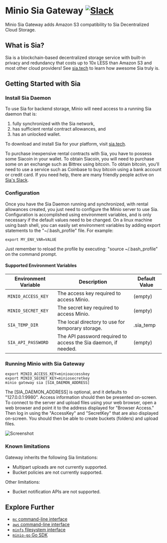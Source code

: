 # Minio Sia Gateway [![Slack](https://slack.minio.io/slack?type=svg)](https://slack.minio.io)
Minio Sia Gateway adds Amazon S3 compatibility to Sia Decentralized Cloud Storage.

## What is Sia?
Sia is a blockchain-based decentralized storage service with built-in privacy and redundancy that costs up to 10x LESS than Amazon S3 and most other cloud providers! See [sia.tech](https://sia.tech) to learn how awesome Sia truly is.

## Getting Started with Sia

### Install Sia Daemon
To use Sia for backend storage, Minio will need access to a running Sia daemon that is:
1. fully synchronized with the Sia network,
2. has sufficient rental contract allowances, and
3. has an unlocked wallet.

To download and install Sia for your platform, visit [sia.tech](http://sia.tech).

To purchase inexpensive rental contracts with Sia, you have to possess some Siacoin in your wallet. To obtain Siacoin, you will need to purchase some on an exchange such as Bittrex using bitcoin. To obtain bitcoin, you'll need to use a service such as Coinbase to buy bitcoin using a bank account or credit card. If you need help, there are many friendly people active on [Sia's Slack](http://slackin.sia.tech).

### Configuration
Once you have the Sia Daemon running and synchronized, with rental allowances created, you just need to configure the Minio server to use Sia. Configuration is accomplished using environment variables, and is only necessary if the default values need to be changed. On a linux machine using bash shell, you can easily set environment variables by adding export statements to the "~/.bash_profile" file. For example:
```
export MY_ENV_VAR=VALUE
```
Just remember to reload the profile by executing: "source ~/.bash_profile" on the command prompt.

#### Supported Environment Variables
Environment Variable | Description | Default Value
--- | --- | ---
`MINIO_ACCESS_KEY` | The access key required to access Minio. | (empty)
`MINIO_SECRET_KEY` | The secret key required to access Minio. | (empty)
`SIA_TEMP_DIR` | The local directory to use for temporary storage. | .sia_temp
`SIA_API_PASSWORD` | The API password required to access the Sia daemon, if needed. | (empty)

### Running Minio with Sia Gateway
```
export MINIO_ACCESS_KEY=minioaccesskey
export MINIO_SECRET_KEY=miniosecretkey
minio gateway sia [SIA_DAEMON_ADDRESS]
```
The [SIA_DAEMON_ADDRESS] is optional, and it defaults to "127.0.0.1:9980".
Access information should then be presented on-screen. To connect to the server and upload files using your web browser, open a web browser and point it to the address displayed for "Browser Access." Then log in using the "AccessKey" and "SecretKey" that are also displayed on-screen. You should then be able to create buckets (folders) and upload files.

![Screenshot](https://github.com/minio/minio/blob/master/docs/screenshots/minio-browser-gateway.png?raw=true)

### Known limitations

Gateway inherits the following Sia limitations:

- Multipart uploads are not currently supported.
- Bucket policies are not currently supported.

Other limitations:

- Bucket notification APIs are not supported.

## Explore Further
- [`mc` command-line interface](https://docs.minio.io/docs/minio-client-quickstart-guide)
- [`aws` command-line interface](https://docs.minio.io/docs/aws-cli-with-minio)
- [`minfs` filesystem interface](http://docs.minio.io/docs/minfs-quickstart-guide)
- [`minio-go` Go SDK](https://docs.minio.io/docs/golang-client-quickstart-guide)

